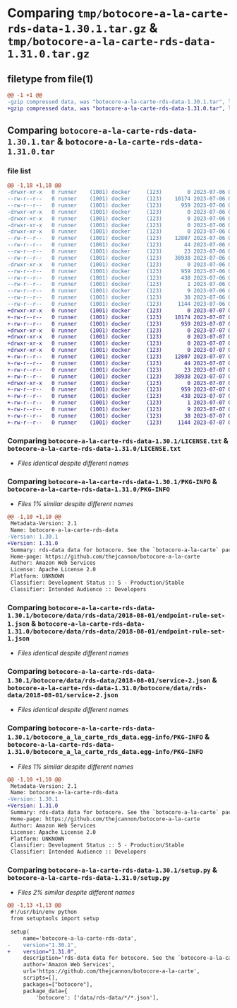 # Comparing `tmp/botocore-a-la-carte-rds-data-1.30.1.tar.gz` & `tmp/botocore-a-la-carte-rds-data-1.31.0.tar.gz`

## filetype from file(1)

```diff
@@ -1 +1 @@
-gzip compressed data, was "botocore-a-la-carte-rds-data-1.30.1.tar", last modified: Thu Jul  6 01:45:23 2023, max compression
+gzip compressed data, was "botocore-a-la-carte-rds-data-1.31.0.tar", last modified: Fri Jul  7 01:44:16 2023, max compression
```

## Comparing `botocore-a-la-carte-rds-data-1.30.1.tar` & `botocore-a-la-carte-rds-data-1.31.0.tar`

### file list

```diff
@@ -1,18 +1,18 @@
-drwxr-xr-x   0 runner    (1001) docker     (123)        0 2023-07-06 01:45:23.567094 botocore-a-la-carte-rds-data-1.30.1/
--rw-r--r--   0 runner    (1001) docker     (123)    10174 2023-07-06 01:45:23.000000 botocore-a-la-carte-rds-data-1.30.1/LICENSE.txt
--rw-r--r--   0 runner    (1001) docker     (123)      959 2023-07-06 01:45:23.567094 botocore-a-la-carte-rds-data-1.30.1/PKG-INFO
-drwxr-xr-x   0 runner    (1001) docker     (123)        0 2023-07-06 01:45:23.567094 botocore-a-la-carte-rds-data-1.30.1/botocore/
-drwxr-xr-x   0 runner    (1001) docker     (123)        0 2023-07-06 01:45:23.567094 botocore-a-la-carte-rds-data-1.30.1/botocore/data/
-drwxr-xr-x   0 runner    (1001) docker     (123)        0 2023-07-06 01:45:23.567094 botocore-a-la-carte-rds-data-1.30.1/botocore/data/rds-data/
-drwxr-xr-x   0 runner    (1001) docker     (123)        0 2023-07-06 01:45:23.567094 botocore-a-la-carte-rds-data-1.30.1/botocore/data/rds-data/2018-08-01/
--rw-r--r--   0 runner    (1001) docker     (123)    12807 2023-07-06 01:44:40.000000 botocore-a-la-carte-rds-data-1.30.1/botocore/data/rds-data/2018-08-01/endpoint-rule-set-1.json
--rw-r--r--   0 runner    (1001) docker     (123)       44 2023-07-06 01:44:40.000000 botocore-a-la-carte-rds-data-1.30.1/botocore/data/rds-data/2018-08-01/examples-1.json
--rw-r--r--   0 runner    (1001) docker     (123)       23 2023-07-06 01:44:40.000000 botocore-a-la-carte-rds-data-1.30.1/botocore/data/rds-data/2018-08-01/paginators-1.json
--rw-r--r--   0 runner    (1001) docker     (123)    38938 2023-07-06 01:44:40.000000 botocore-a-la-carte-rds-data-1.30.1/botocore/data/rds-data/2018-08-01/service-2.json
-drwxr-xr-x   0 runner    (1001) docker     (123)        0 2023-07-06 01:45:23.567094 botocore-a-la-carte-rds-data-1.30.1/botocore_a_la_carte_rds_data.egg-info/
--rw-r--r--   0 runner    (1001) docker     (123)      959 2023-07-06 01:45:23.000000 botocore-a-la-carte-rds-data-1.30.1/botocore_a_la_carte_rds_data.egg-info/PKG-INFO
--rw-r--r--   0 runner    (1001) docker     (123)      438 2023-07-06 01:45:23.000000 botocore-a-la-carte-rds-data-1.30.1/botocore_a_la_carte_rds_data.egg-info/SOURCES.txt
--rw-r--r--   0 runner    (1001) docker     (123)        1 2023-07-06 01:45:23.000000 botocore-a-la-carte-rds-data-1.30.1/botocore_a_la_carte_rds_data.egg-info/dependency_links.txt
--rw-r--r--   0 runner    (1001) docker     (123)        9 2023-07-06 01:45:23.000000 botocore-a-la-carte-rds-data-1.30.1/botocore_a_la_carte_rds_data.egg-info/top_level.txt
--rw-r--r--   0 runner    (1001) docker     (123)       38 2023-07-06 01:45:23.567094 botocore-a-la-carte-rds-data-1.30.1/setup.cfg
--rw-r--r--   0 runner    (1001) docker     (123)     1144 2023-07-06 01:45:23.000000 botocore-a-la-carte-rds-data-1.30.1/setup.py
+drwxr-xr-x   0 runner    (1001) docker     (123)        0 2023-07-07 01:44:16.011617 botocore-a-la-carte-rds-data-1.31.0/
+-rw-r--r--   0 runner    (1001) docker     (123)    10174 2023-07-07 01:44:15.000000 botocore-a-la-carte-rds-data-1.31.0/LICENSE.txt
+-rw-r--r--   0 runner    (1001) docker     (123)      959 2023-07-07 01:44:16.011617 botocore-a-la-carte-rds-data-1.31.0/PKG-INFO
+drwxr-xr-x   0 runner    (1001) docker     (123)        0 2023-07-07 01:44:16.011617 botocore-a-la-carte-rds-data-1.31.0/botocore/
+drwxr-xr-x   0 runner    (1001) docker     (123)        0 2023-07-07 01:44:16.011617 botocore-a-la-carte-rds-data-1.31.0/botocore/data/
+drwxr-xr-x   0 runner    (1001) docker     (123)        0 2023-07-07 01:44:16.011617 botocore-a-la-carte-rds-data-1.31.0/botocore/data/rds-data/
+drwxr-xr-x   0 runner    (1001) docker     (123)        0 2023-07-07 01:44:16.011617 botocore-a-la-carte-rds-data-1.31.0/botocore/data/rds-data/2018-08-01/
+-rw-r--r--   0 runner    (1001) docker     (123)    12807 2023-07-07 01:43:28.000000 botocore-a-la-carte-rds-data-1.31.0/botocore/data/rds-data/2018-08-01/endpoint-rule-set-1.json
+-rw-r--r--   0 runner    (1001) docker     (123)       44 2023-07-07 01:43:28.000000 botocore-a-la-carte-rds-data-1.31.0/botocore/data/rds-data/2018-08-01/examples-1.json
+-rw-r--r--   0 runner    (1001) docker     (123)       23 2023-07-07 01:43:28.000000 botocore-a-la-carte-rds-data-1.31.0/botocore/data/rds-data/2018-08-01/paginators-1.json
+-rw-r--r--   0 runner    (1001) docker     (123)    38938 2023-07-07 01:43:28.000000 botocore-a-la-carte-rds-data-1.31.0/botocore/data/rds-data/2018-08-01/service-2.json
+drwxr-xr-x   0 runner    (1001) docker     (123)        0 2023-07-07 01:44:16.011617 botocore-a-la-carte-rds-data-1.31.0/botocore_a_la_carte_rds_data.egg-info/
+-rw-r--r--   0 runner    (1001) docker     (123)      959 2023-07-07 01:44:15.000000 botocore-a-la-carte-rds-data-1.31.0/botocore_a_la_carte_rds_data.egg-info/PKG-INFO
+-rw-r--r--   0 runner    (1001) docker     (123)      438 2023-07-07 01:44:15.000000 botocore-a-la-carte-rds-data-1.31.0/botocore_a_la_carte_rds_data.egg-info/SOURCES.txt
+-rw-r--r--   0 runner    (1001) docker     (123)        1 2023-07-07 01:44:15.000000 botocore-a-la-carte-rds-data-1.31.0/botocore_a_la_carte_rds_data.egg-info/dependency_links.txt
+-rw-r--r--   0 runner    (1001) docker     (123)        9 2023-07-07 01:44:15.000000 botocore-a-la-carte-rds-data-1.31.0/botocore_a_la_carte_rds_data.egg-info/top_level.txt
+-rw-r--r--   0 runner    (1001) docker     (123)       38 2023-07-07 01:44:16.011617 botocore-a-la-carte-rds-data-1.31.0/setup.cfg
+-rw-r--r--   0 runner    (1001) docker     (123)     1144 2023-07-07 01:44:15.000000 botocore-a-la-carte-rds-data-1.31.0/setup.py
```

### Comparing `botocore-a-la-carte-rds-data-1.30.1/LICENSE.txt` & `botocore-a-la-carte-rds-data-1.31.0/LICENSE.txt`

 * *Files identical despite different names*

### Comparing `botocore-a-la-carte-rds-data-1.30.1/PKG-INFO` & `botocore-a-la-carte-rds-data-1.31.0/PKG-INFO`

 * *Files 1% similar despite different names*

```diff
@@ -1,10 +1,10 @@
 Metadata-Version: 2.1
 Name: botocore-a-la-carte-rds-data
-Version: 1.30.1
+Version: 1.31.0
 Summary: rds-data data for botocore. See the `botocore-a-la-carte` package for more info.
 Home-page: https://github.com/thejcannon/botocore-a-la-carte
 Author: Amazon Web Services
 License: Apache License 2.0
 Platform: UNKNOWN
 Classifier: Development Status :: 5 - Production/Stable
 Classifier: Intended Audience :: Developers
```

### Comparing `botocore-a-la-carte-rds-data-1.30.1/botocore/data/rds-data/2018-08-01/endpoint-rule-set-1.json` & `botocore-a-la-carte-rds-data-1.31.0/botocore/data/rds-data/2018-08-01/endpoint-rule-set-1.json`

 * *Files identical despite different names*

### Comparing `botocore-a-la-carte-rds-data-1.30.1/botocore/data/rds-data/2018-08-01/service-2.json` & `botocore-a-la-carte-rds-data-1.31.0/botocore/data/rds-data/2018-08-01/service-2.json`

 * *Files identical despite different names*

### Comparing `botocore-a-la-carte-rds-data-1.30.1/botocore_a_la_carte_rds_data.egg-info/PKG-INFO` & `botocore-a-la-carte-rds-data-1.31.0/botocore_a_la_carte_rds_data.egg-info/PKG-INFO`

 * *Files 1% similar despite different names*

```diff
@@ -1,10 +1,10 @@
 Metadata-Version: 2.1
 Name: botocore-a-la-carte-rds-data
-Version: 1.30.1
+Version: 1.31.0
 Summary: rds-data data for botocore. See the `botocore-a-la-carte` package for more info.
 Home-page: https://github.com/thejcannon/botocore-a-la-carte
 Author: Amazon Web Services
 License: Apache License 2.0
 Platform: UNKNOWN
 Classifier: Development Status :: 5 - Production/Stable
 Classifier: Intended Audience :: Developers
```

### Comparing `botocore-a-la-carte-rds-data-1.30.1/setup.py` & `botocore-a-la-carte-rds-data-1.31.0/setup.py`

 * *Files 2% similar despite different names*

```diff
@@ -1,13 +1,13 @@
 #!/usr/bin/env python
 from setuptools import setup
 
 setup(
     name='botocore-a-la-carte-rds-data',
-    version="1.30.1",
+    version="1.31.0",
     description='rds-data data for botocore. See the `botocore-a-la-carte` package for more info.',
     author='Amazon Web Services',
     url='https://github.com/thejcannon/botocore-a-la-carte',
     scripts=[],
     packages=["botocore"],
     package_data={
         'botocore': ['data/rds-data/*/*.json'],
```

